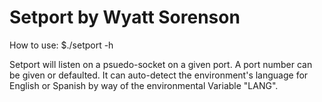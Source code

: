 # Setport by Wyatt Sorenson

How to use: $./setport -h

Setport will listen on a psuedo-socket on a given port. A port number can be
given or defaulted.  It can auto-detect the environment's language for English
or Spanish by way of the environmental Variable "LANG".
